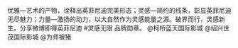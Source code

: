 优雅—艺术的产物，诠释出英菲尼迪完美形态；灵感—简约的线条，彰显英菲尼迪无尽魅力；力量—激扬的动力，以大自然作为灵感能量之源。破界而行，灵感新生。分享微博即得英菲尼迪 #灵感无限 品牌勋章。 @柯桥蓝天国际影城 @绍兴世茂国际影城 @为师被猪 ​​​​